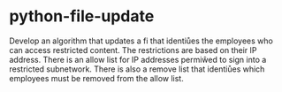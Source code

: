 # python-file-update
Develop an algorithm that updates a fi that identiůes the employees who can access restricted content. The restrictions are based on their IP address. There is an allow list for IP addresses permiŵed to sign into a restricted subnetwork. There is also a remove list that identiůes which employees must be removed from the allow list.
